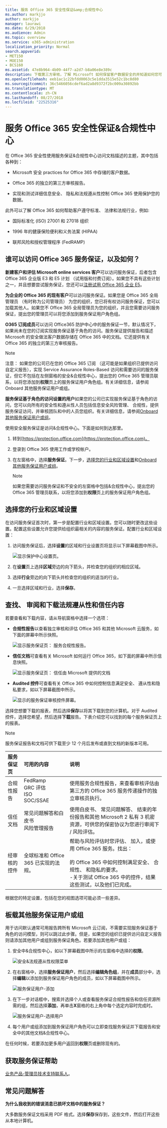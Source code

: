 ```yaml
---
title: 服务 Office 365 安全性保证&amp;合规性中心
ms.author: markjjo
author: markjjo
manager: laurawi
ms.date: 6/29/2018
ms.audience: Admin
ms.topic: overview
ms.service: o365-administration
localization_priority: Normal
search.appverid:
- MET150
- MOE150
- BCS160
ms.assetid: 47e8b964-4b09-44f7-a2d7-b8a06e8e389c
description: 下载第三方审核，了解 Microsoft 如何保留客户数据安全的并知道如何您可以符合 ISO、 HIPAA、 FINRA 和 FedRAMP 时使用 Office 365。
ms.openlocfilehash: eeb1ac1c22bfdd0063c5e1dda3515e52c1bc8d80
ms.sourcegitcommit: 36c5466056cdef6ad2a8d9372f2bc009a30892bb
ms.translationtype: MT
ms.contentlocale: zh-CN
ms.lasthandoff: 08/27/2018
ms.locfileid: "22525316"
---
```

# <a name="service-assurance-in-the-office-365-security-amp-compliance-center"></a>服务 Office 365 安全性保证&amp;合规性中心

在 Office 365 安全性使用服务保证&amp;合规性中心访问文档描述的主题，其中包括各种到： 
  
- Microsoft 安全 practices for Office 365 中存储的客户数据。 
    
- Office 365 的独立的第三方审核报告。 
    
- 实现和测试详细信息安全、 隐私和法规遵从性控制 Office 365 使用保护您的数据。 
    
此外可以了解 Office 365 如何帮助客户遵守标准、 法律和法规行业，例如:
  
-  国际标准化 (ISO) 27001 和 27018 组织 
    
- 1996 年的健康保险便利和义务法案 (HIPAA)
    
- 联邦风险和授权管理程序 (FedRAMP)
    
## <a name="who-can-access-office-365-service-assurance-and-how"></a>谁可以访问 Office 365 服务保证，以及如何？

 **新建客户和评估 Microsoft online services 客户**可以访问服务保证，后者包含 Office 365 企业版 E3 和 E5 计划 （试用版和付费订阅）。如果您不具有这些计划之一，并且想要尝试服务保证，您还可以[注册试用 Office 365 企业 E5](https://go.microsoft.com/fwlink/p/?LinkID=698279)。 
  
 **为企业的 Office 365 的现有客户**可以访问服务保证。如果您是 Office 365 全局管理员 （有时称为公司管理员） 为您的组织，您已将有权访问服务保证，您可以加载其他人。如果您不 Office 365 全局管理员为您的组织，并且您需要访问服务保证，提出您的管理员可以将您添加到服务保证用户角色组。 
  
 **O365 订阅成员**可以访问 Office365 防护中心中的服务保证一节，默认情况下，如果尚未在您的订阅实现服务保证基于角色的访问。服务保证提供报告和描述 Microsoft 的安全做法客户数据存储在 Office 365 中的文档。它还提供有关 Office 365 的独立的第三方审核报告。 
  
> [!NOTE]
> 注意： 如果您的公司已在您的 Office 365 订阅 （这可能是如果组织已提供访问自定义报告），实现 Service Assurance Roles-Based 访问和需要访问的服务保证，但它不包括在左侧窗格的安全&amp;合规性中心，提出您的 Office 365 管理员联系，以将您添加到**权限**页上的服务保证用户角色组。有关详细信息，请参阅 Onboard 其他服务保证用户或组。 
  
 **服务保证基于角色的访问设置的用户**如果您的公司已实现服务保证基于角色的访问，您可以向所有的安全性和遵从性人员包括信息安全风险管理、 合规性，提供服务保证访问，并审核团队和中的人员您组织。有关详细信息，请参阅[Onboard 其他服务保证用户或组](service-assurance.md#addother)。
  
使用安全服务保证是访问&amp;合规性中心。下面是如何到达那里。
  
1. 转到[https://protection.office.com](https://protection.office.com)。
    
2. 登录到 Office 365 使用工作或学校帐户。 
    
3. 在左窗格中，选择**服务保证**。下一步，[选择您的行业和区域设置](service-assurance.md#Chooseyourindustryregional)和[Onboard 其他服务保证用户或组](service-assurance.md#addother)。
    
    > [!NOTE]
    > 如果您需要访问服务保证和不安全的左窗格中包括&amp;合规性中心，提出您的 Office 365 管理员联系，以将您添加到**权限**页上的服务保证用户角色组。 
  
## <a name="choose-your-industry-and-regional-settings"></a>选择您的行业和区域设置
<a name="Chooseyourindustryregional"> </a>

在访问服务保证首次时，第一步是配置行业和区域设置。您可以随时更改这些设置。配置这些设置允许您提供给组织最相关的内容的服务保证。配置行业和区域设置：
  
1. 访问服务保证后，选择**设置**的区域和行业设置页将显示以下屏幕截图中所示。 
    
    ![显示保护中心设置页。](media/101716e8-9c0a-4839-a2c0-f6aacf64eb9d.png)
  
2. 在**设置**页上选择**区域**旁边的向下箭头，并检查您的组织的相应区域。 
    
3. 选择**行业**旁边的向下箭头并检查您的组织的适当的行业。 
    
4. 一旦选择区域和行业，选择**保存**。
    
## <a name="find-review-and-download-compliance-and-trust-content"></a>查找、 审阅和下载法规遵从性和信任内容
<a name="Chooseyourindustryregional"> </a>

若要查看和下载内容，请从导航窗格中选择一个选项：
  
- **合规性报告**以查看独立审核和评估 Office 365 和其他 Microsoft 云服务，如下面的屏幕中所示快照。 
    
    ![显示服务保证页： 服务合规性报告。](media/149f2181-a558-4963-85e5-8d5ebc7cdac8.png)
  
- **信任文档**可查看有关 Microsoft 如何运行 Office 365，如下面的屏幕中所示信息快照。 
    
    ![显示服务保证页： 信任由 Microsoft 提供的文档](media/5dd4e89a-25a2-45e7-8d6c-a5c5b9237327.png)
  
- **Audited 控件**可查看有关 Office 365 中如何控制信息满足安全、 遵从性和隐私要求，如以下屏幕截图中所示。 
    
    ![显示的服务保证审核控件屏幕。](media/4baf252b-603d-45e0-af12-32616154df65.png)
  
选择您想要下载的报表，然后选择**保存**以将其下载到您的计算机。对于 Audited 控件，选择您希望，然后选择**下载**报告。下表介绍您可以找到的每个服务保证页上的报表。 
  
> [!NOTE]
> 服务保证报告和文档可供下载至少 12 个月后发布或直到文档的新版本可用。 
  
|**服务保证页**|**可用的内容**|**说明**|
|:-----|:-----|:-----|
|合规性报告  <br/> | FedRamp  <br/>  GRC 评估  <br/>  ISO  <br/>  SOC/SSAE  <br/> |使用服务合规性报告，来查看审核评估由第三方的 Office 365 服务传递操作的独立审核员执行。  <br/> |
|信任文档  <br/> | 常见问题解答和白皮书  <br/>  风险管理报告  <br/> |使用白皮书、 常见问题解答、 结束的年份报告和其他 Microsoft 2 私有 3 机密资源，可供您的保密协议为您进行审阅下 / 风险评估。  <br/> |
|经审核的控件  <br/> |全球标准和 Office 365 已实现的法规。  <br/> | 帮助与风险评估时您评估、 加入，或使用 Office 365 服务。找出：  <br/> <br/>的 Office 365 中如何控制满足安全、 合规性、 和隐私的要求。  <br/>-关于测试 Office 365 中的控件，结果这些测试，以及他们已完成。  <br/> |
   
根据您的特定设置，包括在您的视图选项可能必须一些差异。
  
## <a name="onboard-other-service-assurance-users-or-groups"></a>板载其他服务保证用户或组
<a name="addother"> </a>

用于访问默认通常可用报告跨所有 Microsoft 云订阅，不需要实现服务保证基于角色的访问模型，则可以跳过此步骤。但是，如果您的组织已提供访问自定义报告则请添加其他用户或组到服务保证角色。若要添加其他用户或组：
  
1. 安全中&amp;合规性中心，如以下屏幕截图中所示的左窗格中选择的**权限**。 
    
    ![安全&amp;法规遵从性权限菜单](media/8b479ad4-5c91-4e4c-a1db-372d50526db6.png)
  
2. 在右窗格中，选择**服务保证用户**，然后选择**编辑角色组**，并在**成员**部分中，选择**编辑**以添加到服务保证用户角色的成员，如以下屏幕截图中所示。 
    
    ![服务保证用户-添加](media/c8b1978e-9b6e-4200-860a-a1704f8e2355.png)
  
3. 在下一步对话框中，搜索并选择个人或查看服务保证合规性报告和信任资源所需的组，然后选择**添加**，再单击**X**窗格的右上角中每个选定内容时完成时。 
    
    ![服务保证用户-选择用户](media/33f13ef6-1e10-4d49-af06-8e1ad5ffbfba.png)
  
4. 每个用户或组添加到服务保证用户角色可以立即查找服务保证并下载报告和安全中的其他文档&amp;合规性中心。
    
在任何时候，若要添加更多用户返回到**权限**页或删除现有的。 
  
## <a name="get-help-with-service-assurance"></a>获取服务保证帮助
<a name="addother"> </a>

[业务产品-管理员技术支持联系人](https://support.office.com/article/32a17ca7-6fa0-4870-8a8d-e25ba4ccfd4b)。
  
## <a name="frequently-asked-questions"></a>常见问题解答
<a name="addother"> </a>

 **为什么我收到的错误消息已损坏文档中的服务保证？**
  
大多数服务保证文档采用 PDF 格式。选择**保存**保存到，这些文件，然后打开这些从本地计算机。 
